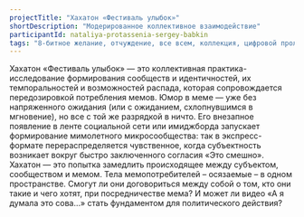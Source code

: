 ```yaml
---
projectTitle: "Хахатон «Фестиваль улыбок»"
shortDescription: "Модерированное коллективное взаимодействие"
participantId: nataliya-protassenia-sergey-babkin
tags: "8-битное желание, отчуждение, все всем, коллекция, цифровой пролетариат, пвт, отравление, психодата"
---
```

Хахатон «Фестиваль улыбок» — это коллективная практика-исследование формирования сообществ и идентичностей, их темпоральностей и возможностей распада, которая сопровождается передозировкой потребления мемов. Юмор в меме — уже без напряженного ожидания (или с ожиданием, схлопнувшимся в мгновение), но все с той же разрядкой в ничто. Его внезапное появление в ленте социальной сети или имиджборда запускает формирование мимолетного микросообщества: так в экспресс-формате перераспределяется чувственное, когда субъектность возникает вокруг быстро заключенного согласия «Это смешно». Хахатон — это попытка замедлить происходящее между субъектом, сообществом и мемом. Тела мемопотребителей – осязаемые – в одном пространстве. Смогут ли они договориться между собой о том, кто они такие и чего хотят, при посредничестве мема? И может ли видео «А я думала это сова…» стать фундаментом для политического действия?
